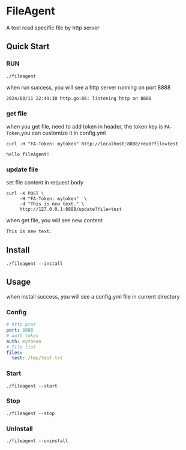 # FileAgent
A tool read specific file by http server
## Quick Start
### RUN
```shell
./fileagent
```

when run success, you will see a http server running on port 8888
```
2024/08/11 22:49:38 http.go:86: listening http on 8888
```

### get file

when you get file, need to add token in header, the token key is `FA-Token`,you can customize it in config.yml

```shell
curl -H "FA-Token: mytoken" http://localhost:8888/read?file=test
```

```
hello fileAgent!
```

### update file
set file content in request body

```shell
curl -X POST \
     -H "FA-Token: mytoken"  \
     -d "This is new text." \
     http://127.0.0.1:8888/update?file=test
```

when get file, you will see new content
```
This is new text.
```

## Install

```shell
./fileagent --install
```


## Usage

when install success, you will see a config.yml file in current directory

### Config

```yaml
# http prot
port: 8888
# auth token
auth: mytoken
# file list
files:
  test: /tmp/test.txt
```

### Start

```shell
./fileagent --start
```

### Stop

```shell
./fileagent --stop
```

### UnInstall

```shell
./fileagent --uninstall
```





